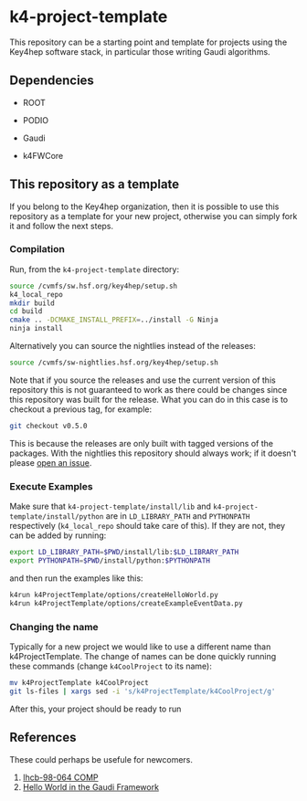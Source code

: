 # k4-project-template

This repository can be a starting point and template for projects using the Key4hep software stack, in particular those writing Gaudi algorithms.

## Dependencies

- ROOT

- PODIO

- Gaudi

- k4FWCore

## This repository as a template

If you belong to the Key4hep organization, then it is possible to use this
repository as a template for your new project, otherwise you can simply fork it
and follow the next steps.

### Compilation

Run, from the `k4-project-template` directory:

```bash
source /cvmfs/sw.hsf.org/key4hep/setup.sh
k4_local_repo
mkdir build
cd build
cmake .. -DCMAKE_INSTALL_PREFIX=../install -G Ninja
ninja install
```

Alternatively you can source the nightlies instead of the releases:

```bash
source /cvmfs/sw-nightlies.hsf.org/key4hep/setup.sh
```

Note that if you source the releases and use the current version of this
repository this is not guaranteed to work as there could be changes since this
repository was built for the release. What you can do in this case is to
checkout a previous tag, for example:

```bash
git checkout v0.5.0
```

This is because the releases are only built with tagged versions of the
packages. With the nightlies this repository should always work; if it doesn't
please [open an
issue](https://github.com/key4hep/k4-project-template/issues/new/choose).

### Execute Examples

Make sure that `k4-project-template/install/lib` and
`k4-project-template/install/python` are in `LD_LIBRARY_PATH` and `PYTHONPATH`
respectively (`k4_local_repo` should take care of this). If they are not, they
can be added by running:

```bash
export LD_LIBRARY_PATH=$PWD/install/lib:$LD_LIBRARY_PATH
export PYTHONPATH=$PWD/install/python:$PYTHONPATH
```

and then run the examples like this:

```bash
k4run k4ProjectTemplate/options/createHelloWorld.py
k4run k4ProjectTemplate/options/createExampleEventData.py
```

### Changing the name

Typically for a new project we would like to use a different name than
k4ProjectTemplate. The change of names can be done quickly running these
commands (change `k4CoolProject` to its name):

```bash
mv k4ProjectTemplate k4CoolProject
git ls-files | xargs sed -i 's/k4ProjectTemplate/k4CoolProject/g'
```

After this, your project should be ready to run

## References

These could perhaps be usefule for newcomers.

1. [lhcb-98-064 COMP](https://cds.cern.ch/record/691746/files/lhcb-98-064.pdf)
2. [Hello World in the Gaudi Framework](https://lhcb.github.io/DevelopKit/02a-gaudi-helloworld)
